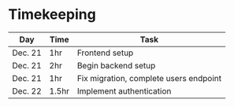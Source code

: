 # Timekeeping

| Day     | Time  | Task                                   |
| ------- | ----- | -------------------------------------- |
| Dec. 21 | 1hr   | Frontend setup                         |
| Dec. 21 | 2hr   | Begin backend setup                    |
| Dec. 21 | 1hr   | Fix migration, complete users endpoint |
| Dec. 22 | 1.5hr | Implement authentication               |
